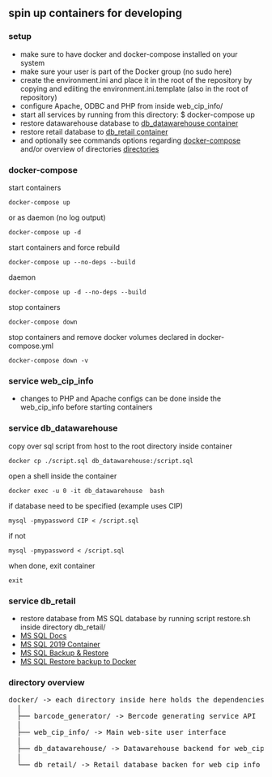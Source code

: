 ## spin up containers for developing

### setup
* make sure to have docker and docker-compose installed on your system
* make sure your user is part of the Docker group (no sudo here)
* create the environment.ini and place it in the root of the repository by copying and ediiting the environment.ini.template (also in the root of repository)
* configure Apache, ODBC and PHP from inside web_cip_info/
* start all services by running from this directory: $ docker-compose up
* restore datawarehouse database to [db_datawarehouse container](#service-db_datawarehouse)
* restore retail database to [db_retail container](#service-db_retail)
* and optionally see commands options regarding [docker-compose](#docker-compose) and/or overview of directories [directories](#directory-overview)

### docker-compose
start containers
```
docker-compose up
```
or as daemon (no log output)
```
docker-compose up -d
```
start containers and force rebuild
```
docker-compose up --no-deps --build
```
daemon
```
docker-compose up -d --no-deps --build
```
stop containers
```
docker-compose down
```
stop containers and remove docker volumes declared in docker-compose.yml
```
docker-compose down -v
```

### service web_cip_info
* changes to PHP and Apache configs can be done inside the web_cip_info before starting containers

### service db_datawarehouse
copy over sql script from host to the root directory inside container
```
docker cp ./script.sql db_datawarehouse:/script.sql
```
open a shell inside the container
```
docker exec -u 0 -it db_datawarehouse  bash
```
if database need to be specified (example uses CIP)
```
mysql -pmypassword CIP < /script.sql
```
if not
```
mysql -pmypassword < /script.sql
```
when done, exit container
```
exit
```

### service db_retail
* restore database from MS SQL database by running script restore.sh inside directory db_retail/
* [MS SQL Docs](https://docs.microsoft.com/en-us/sql/linux/new-to-sql-learning-resources?view=sql-server-ver16)
* [MS SQL 2019 Container](https://docs.microsoft.com/en-gb/sql/linux/quickstart-install-connect-docker?view=sql-server-ver15&pivots=cs1-bash)
* [MS SQL Backup & Restore](https://docs.microsoft.com/en-us/sql/linux/sql-server-linux-migrate-restore-database?view=sql-server-linux-ver15)
* [MS SQL Restore backup to Docker](https://docs.microsoft.com/en-us/sql/linux/tutorial-restore-backup-in-sql-server-container?view=sql-server-linux-ver15)

### directory overview
<pre>
docker/ -> each directory inside here holds the dependencies for the container
  |
  ├── barcode_generator/ -> Bercode generating service API
  |
  ├── web_cip_info/ -> Main web-site user interface
  |                           
  ├── db_datawarehouse/ -> Datawarehouse backend for web_cip_info
  |                           
  └── db_retail/ -> Retail database backen for web_cip_info
</pre>
